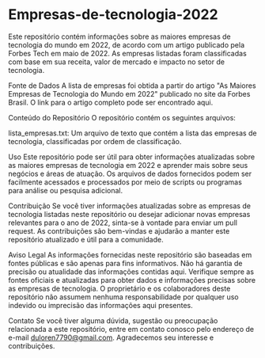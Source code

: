 # Empresas-de-tecnologia-2022
Este repositório contém informações sobre as maiores empresas de tecnologia do mundo em 2022, de acordo com um artigo publicado pela Forbes Tech em maio de 2022. As empresas listadas foram classificadas com base em sua receita, valor de mercado e impacto no setor de tecnologia.

Fonte de Dados
A lista de empresas foi obtida a partir do artigo "As Maiores Empresas de Tecnologia do Mundo em 2022" publicado no site da Forbes Brasil. O link para o artigo completo pode ser encontrado aqui.

Conteúdo do Repositório
O repositório contém os seguintes arquivos:

lista_empresas.txt: Um arquivo de texto que contém a lista das empresas de tecnologia, classificadas por ordem de classificação.

Uso
Este repositório pode ser útil para obter informações atualizadas sobre as maiores empresas de tecnologia em 2022 e aprender mais sobre seus negócios e áreas de atuação. Os arquivos de dados fornecidos podem ser facilmente acessados e processados por meio de scripts ou programas para análise ou pesquisa adicional.

Contribuição
Se você tiver informações atualizadas sobre as empresas de tecnologia listadas neste repositório ou desejar adicionar novas empresas relevantes para o ano de 2022, sinta-se à vontade para enviar um pull request. As contribuições são bem-vindas e ajudarão a manter este repositório atualizado e útil para a comunidade.

Aviso Legal
As informações fornecidas neste repositório são baseadas em fontes públicas e são apenas para fins informativos. Não há garantia de precisão ou atualidade das informações contidas aqui. Verifique sempre as fontes oficiais e atualizadas para obter dados e informações precisas sobre as empresas de tecnologia. O proprietário e os colaboradores deste repositório não assumem nenhuma responsabilidade por qualquer uso indevido ou imprecisão das informações aqui presentes.

Contato
Se você tiver alguma dúvida, sugestão ou preocupação relacionada a este repositório, entre em contato conosco pelo endereço de e-mail duloren7790@gmail.com. Agradecemos seu interesse e contribuições.
